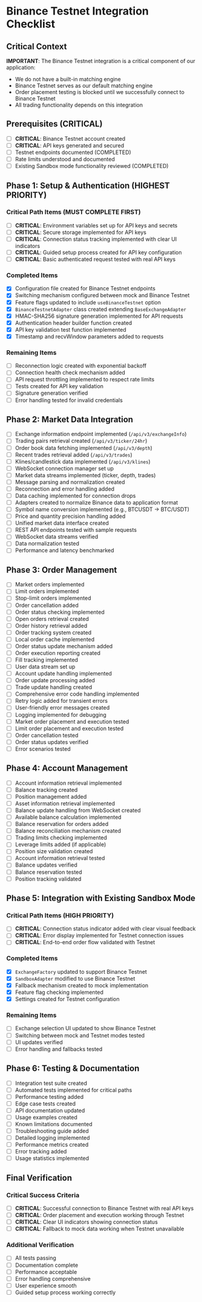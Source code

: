 # Binance Testnet Integration Checklist

## Critical Context

**IMPORTANT**: The Binance Testnet integration is a critical component of our application:

- We do not have a built-in matching engine
- Binance Testnet serves as our default matching engine
- Order placement testing is blocked until we successfully connect to Binance Testnet
- All trading functionality depends on this integration

## Prerequisites (CRITICAL)

- [ ] **CRITICAL**: Binance Testnet account created
- [ ] **CRITICAL**: API keys generated and secured
- [ ] Testnet endpoints documented (COMPLETED)
- [ ] Rate limits understood and documented
- [ ] Existing Sandbox mode functionality reviewed (COMPLETED)

## Phase 1: Setup & Authentication (HIGHEST PRIORITY)

### Critical Path Items (MUST COMPLETE FIRST)

- [ ] **CRITICAL**: Environment variables set up for API keys and secrets
- [ ] **CRITICAL**: Secure storage implemented for API keys
- [ ] **CRITICAL**: Connection status tracking implemented with clear UI indicators
- [ ] **CRITICAL**: Guided setup process created for API key configuration
- [ ] **CRITICAL**: Basic authenticated request tested with real API keys

### Completed Items

- [x] Configuration file created for Binance Testnet endpoints
- [x] Switching mechanism configured between mock and Binance Testnet
- [x] Feature flags updated to include `useBinanceTestnet` option
- [x] `BinanceTestnetAdapter` class created extending `BaseExchangeAdapter`
- [x] HMAC-SHA256 signature generation implemented for API requests
- [x] Authentication header builder function created
- [x] API key validation test function implemented
- [x] Timestamp and recvWindow parameters added to requests

### Remaining Items

- [ ] Reconnection logic created with exponential backoff
- [ ] Connection health check mechanism added
- [ ] API request throttling implemented to respect rate limits
- [ ] Tests created for API key validation
- [ ] Signature generation verified
- [ ] Error handling tested for invalid credentials

## Phase 2: Market Data Integration

- [ ] Exchange information endpoint implemented (`/api/v3/exchangeInfo`)
- [ ] Trading pairs retrieval created (`/api/v3/ticker/24hr`)
- [ ] Order book data fetching implemented (`/api/v3/depth`)
- [ ] Recent trades retrieval added (`/api/v3/trades`)
- [ ] Klines/candlestick data implemented (`/api/v3/klines`)
- [ ] WebSocket connection manager set up
- [ ] Market data streams implemented (ticker, depth, trades)
- [ ] Message parsing and normalization created
- [ ] Reconnection and error handling added
- [ ] Data caching implemented for connection drops
- [ ] Adapters created to normalize Binance data to application format
- [ ] Symbol name conversion implemented (e.g., BTCUSDT → BTC/USDT)
- [ ] Price and quantity precision handling added
- [ ] Unified market data interface created
- [ ] REST API endpoints tested with sample requests
- [ ] WebSocket data streams verified
- [ ] Data normalization tested
- [ ] Performance and latency benchmarked

## Phase 3: Order Management

- [ ] Market orders implemented
- [ ] Limit orders implemented
- [ ] Stop-limit orders implemented
- [ ] Order cancellation added
- [ ] Order status checking implemented
- [ ] Open orders retrieval created
- [ ] Order history retrieval added
- [ ] Order tracking system created
- [ ] Local order cache implemented
- [ ] Order status update mechanism added
- [ ] Order execution reporting created
- [ ] Fill tracking implemented
- [ ] User data stream set up
- [ ] Account update handling implemented
- [ ] Order update processing added
- [ ] Trade update handling created
- [ ] Comprehensive error code handling implemented
- [ ] Retry logic added for transient errors
- [ ] User-friendly error messages created
- [ ] Logging implemented for debugging
- [ ] Market order placement and execution tested
- [ ] Limit order placement and execution tested
- [ ] Order cancellation tested
- [ ] Order status updates verified
- [ ] Error scenarios tested

## Phase 4: Account Management

- [ ] Account information retrieval implemented
- [ ] Balance tracking created
- [ ] Position management added
- [ ] Asset information retrieval implemented
- [ ] Balance update handling from WebSocket created
- [ ] Available balance calculation implemented
- [ ] Balance reservation for orders added
- [ ] Balance reconciliation mechanism created
- [ ] Trading limits checking implemented
- [ ] Leverage limits added (if applicable)
- [ ] Position size validation created
- [ ] Account information retrieval tested
- [ ] Balance updates verified
- [ ] Balance reservation tested
- [ ] Position tracking validated

## Phase 5: Integration with Existing Sandbox Mode

### Critical Path Items (HIGH PRIORITY)

- [ ] **CRITICAL**: Connection status indicator added with clear visual feedback
- [ ] **CRITICAL**: Error display implemented for Testnet connection issues
- [ ] **CRITICAL**: End-to-end order flow validated with Testnet

### Completed Items

- [x] `ExchangeFactory` updated to support Binance Testnet
- [x] `SandboxAdapter` modified to use Binance Testnet
- [x] Fallback mechanism created to mock implementation
- [x] Feature flag checking implemented
- [x] Settings created for Testnet configuration

### Remaining Items

- [ ] Exchange selection UI updated to show Binance Testnet
- [ ] Switching between mock and Testnet modes tested
- [ ] UI updates verified
- [ ] Error handling and fallbacks tested

## Phase 6: Testing & Documentation

- [ ] Integration test suite created
- [ ] Automated tests implemented for critical paths
- [ ] Performance testing added
- [ ] Edge case tests created
- [ ] API documentation updated
- [ ] Usage examples created
- [ ] Known limitations documented
- [ ] Troubleshooting guide added
- [ ] Detailed logging implemented
- [ ] Performance metrics created
- [ ] Error tracking added
- [ ] Usage statistics implemented

## Final Verification

### Critical Success Criteria

- [ ] **CRITICAL**: Successful connection to Binance Testnet with real API keys
- [ ] **CRITICAL**: Order placement and execution working through Testnet
- [ ] **CRITICAL**: Clear UI indicators showing connection status
- [ ] **CRITICAL**: Fallback to mock data working when Testnet unavailable

### Additional Verification

- [ ] All tests passing
- [ ] Documentation complete
- [ ] Performance acceptable
- [ ] Error handling comprehensive
- [ ] User experience smooth
- [ ] Guided setup process working correctly
